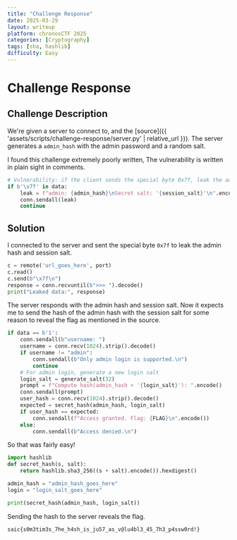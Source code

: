 ```yaml
---
title: "Challenge Response"
date: 2025-03-29
layout: writeup
platform: chronosCTF 2025
categories: [Cryptography]
tags: [sha, hashlib]
difficulty: Easy
---
```


# Challenge Response

## Challenge Description

We're given a server to connect to, and the [source]({{ 'assets/scripts/challenge-response/server.py' | relative_url }}).
The server generates a `admin_hash` with the admin password and a random salt.

I found this challenge extremely poorly written, The vulnerability is written in plain sight in comments.

```python
# Vulnerability: if the client sends the special byte 0x7f, leak the admin hash and session salt
if b'\x7f' in data:
    leak = f"admin: {admin_hash}\nSecret salt: '{session_salt}'\n".encode()
    conn.sendall(leak)
    continue
```

## Solution

I connected to the server and sent the special byte `0x7f` to leak the admin hash and session salt.

```python
c = remote('url_goes_here', port)
c.read()
c.send(b"\x7f\n")
response = conn.recvuntil(b">>> ").decode()
print("Leaked data:", response)
```

The server responds with the admin hash and session salt.
Now it expects me to send the hash of the admin hash with the session salt for some reason to reveal the flag as mentioned in the source.

```python
if data == b'1':
    conn.sendall(b"username: ")
    username = conn.recv(1024).strip().decode()
    if username != "admin":
        conn.sendall(b"Only admin login is supported.\n")
        continue
    # For admin login, generate a new login salt
    login_salt = generate_salt(32)
    prompt = f"Compute hash(admin_hash + '{login_salt}'): ".encode()
    conn.sendall(prompt)
    user_hash = conn.recv(1024).strip().decode()
    expected = secret_hash(admin_hash, login_salt)
    if user_hash == expected:
        conn.sendall(f"Access granted. Flag: {FLAG}\n".encode())
    else:
        conn.sendall(b"Access denied.\n")
```

So that was fairly easy!

```python
import hashlib
def secret_hash(s, salt):
    return hashlib.sha3_256((s + salt).encode()).hexdigest()

admin_hash = "admin_hash_goes_here"
login = "login_salt_goes_here"

print(secret_hash(admin_hash, login_salt))
```

Sending the hash to the server reveals the flag.

`saic{s0m3tim3s_7he_h4sh_is_ju57_as_v@lu4bl3_45_7h3_p4ssw0rd!}`
